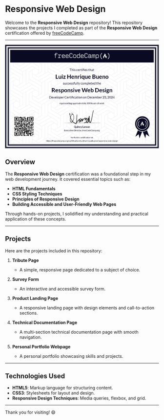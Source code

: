 # Responsive Web Design

Welcome to the **Responsive Web Design** repository! This repository showcases the projects I completed as part of the **Responsive Web Design** certification offered by [freeCodeCamp](https://www.freecodecamp.org/).

---

![Certificado](certificate.png)

## Overview
The **Responsive Web Design** certification was a foundational step in my web development journey. It covered essential topics such as:

- **HTML Fundamentals**
- **CSS Styling Techniques**
- **Principles of Responsive Design**
- **Building Accessible and User-Friendly Web Pages**

Through hands-on projects, I solidified my understanding and practical application of these concepts.

---

## Projects
Here are the projects included in this repository:

1. **Tribute Page**
   - A simple, responsive page dedicated to a subject of choice.

2. **Survey Form**
   - An interactive and accessible survey form.

3. **Product Landing Page**
   - A responsive landing page with design elements and call-to-action sections.

4. **Technical Documentation Page**
   - A multi-section technical documentation page with smooth navigation.

5. **Personal Portfolio Webpage**
   - A personal portfolio showcasing skills and projects.

---

## Technologies Used

- **HTML5**: Markup language for structuring content.
- **CSS3**: Stylesheets for layout and design.
- **Responsive Design Techniques**: Media queries, flexbox, and grid.

---

Thank you for visiting! 😄
